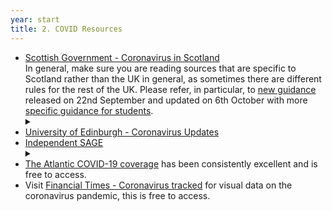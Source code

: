 ```yaml
---
year: start
title: 2. COVID Resources
---
```

- [Scottish Government - Coronavirus in Scotland](https://www.gov.scot/coronavirus-covid-19/)<br/> In general, make sure you are reading sources that are specific to Scotland rather than the UK in general, as sometimes there are different rules for the rest of the UK. Please refer, in particular, to [new guidance](https://www.gov.scot/publications/coronavirus-covid-19-phase-3-staying-safe-and-protecting-others/pages/overview/) released on 22nd September and updated on 6th October with more [specific guidance for students](https://www.gov.scot/publications/coronavirus-covid-19-what-you-can-and-cannot-do/pages/students).
  <details>
    <summary data-open="(partial) guidance for students" data-close="(collapse)"></summary>
    <blockquote>
      <p>Please note that it is worth reading the complete guidance at the above link, it includes information on visiting home, support when isolating, and changing your permanent place of residence. The following quotes are taken from that webpage.<br>"It is an offence not to comply with the restrictions on gatherings. However, it is a defence to show that there was a reasonable excuse in the circumstances. A reasonable excuse might include a visit home for a family emergency, such as a bereavement, or for wellbeing reasons."<br>"If you need to return home because you require the support and care of a friend, family member or other supportive person to allow you to comply with the requirement to self-isolate, it is important you follow the guidance on self-isolating to ensure any return home can be done so as safely as possible. Reasons for needing support may include, but are not limited to, physical, financial or mental health support."</p>
    </blockquote>
  </details>
- [University of Edinburgh - Coronavirus Updates](https://www.ed.ac.uk/news/covid-19)
- [Independent SAGE](https://www.independentsage.org/)
  <details>
    <summary data-open="(click here for more info)" data-close="(collapse)"></summary>
    <blockquote>
      <b>Independent</b> <b>S</b>cientific <b>A</b>dvisory <b>G</b>roup for <b>E</b>mergencies, constituted of experts from a variety of fields, providing detailed analysis and proposals on the UK COVID response. Accessible and comprehensible public briefings can be found at their <a href="https://www.youtube.com/channel/UCqqwC56XTP8F9zeEUCOttPQ">YouTube channel</a>, these are broadcast live on Friday lunchtimes, and their website can be referenced for scientific reports and more detailed analysis.
    </blockquote>
  </details>
- [The Atlantic COVID-19 coverage](https://www.theatlantic.com/category/coronavirus-covid-19/) has been consistently excellent and is free to access.
- Visit [Financial Times - Coronavirus tracked](https://www.ft.com/content/a2901ce8-5eb7-4633-b89c-cbdf5b386938) for visual data on the coronavirus pandemic, this is free to access.

